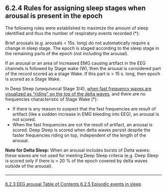 ## 6.2.4 Rules for assigning sleep stages when arousal is present in the epoch

The following rules were established to maximize the amount of sleep identified and thus the number of respiratory events recorded (*):

Brief arousals (e.g. arousals < 15s. long) do not automatically require a change in sleep stage. The epoch is staged according to the sleep stage in the remaining parts of the epoch (not including the arousal).

If an arousal or an area of increased EMG causing artifact in the EEG channels is followed by Stage wake (W), then the arousal is considered part of the record scored as a stage Wake.  If this part is > 15 s. long, then epoch is scored as a Stage Wake.

In  Deep Sleep (unequivocal Stage 3/4), <u>when fast frequency waves are visualized as “riding” on the top of the delta waves</u>, and there are no frequencies characteristic of Stage Wake (*):

- If there is any reason to suspect that the fast frequencies are result of artifact (like a sudden increase in EMG bleeding into EEG), an arousal is not scored.
- When the fast frequencies are not the result of artifact, an arousal is scored. Deep Sleep is scored when delta waves persist despite the faster frequencies riding on top, independent of the length of the arousal.

<div class="bs-callout bs-callout-info">
  <p>
    <strong>Note for Delta Sleep:</strong>
    When an arousal includes bursts of Delta waves: these waves are not used for meeting Deep Sleep criteria (e.g. Deep Sleep is scored only if there is > 20 % of the epoch covered by delta waves outside of the arousal).
  </p>
</div>


<hr class="soften" style="margin-top: 20px;margin-bottom: 20px;"/>

<div class="center">
<div class="btn-group">
  <a href=":datasets_path:/shhs/pages/mop/6-623-mop-eeg-arousal.md" class="btn btn-default">
    <span class="glyphicon glyphicon-chevron-left"></span>
    6.2.3 EEG arousal
  </a>

  <a href=":datasets_path:/shhs/pages/mop/6-00-mop-toc.md" class="btn btn-default">
    <span class="glyphicon glyphicon-chevron-up"></span>
    Table of Contents
  </a>

  <a href=":datasets_path:/shhs/pages/mop/6-625-mop-episodic-events-in-sleep.md" class="btn btn-success">
    6.2.5 Episodic events in sleep
    <span class="glyphicon glyphicon-chevron-right"></span>
  </a>
</div>
</div>
